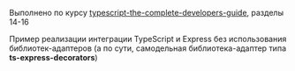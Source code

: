 Выполнено по курсу [typescript-the-complete-developers-guide](https://www.udemy.com/course/typescript-the-complete-developers-guide), разделы 14-16

Пример реализации интеграции TypeScript и Express без использования библиотек-адаптеров (а по сути, самодельная библиотека-адаптер типа **ts-express-decorators**)
